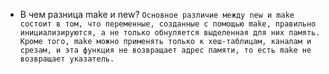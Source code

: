 * В чем разница make и new?
`Основное различие между new и make состоит в том, что переменные,
созданные с помощью make, правильно инициализируются, а не только
обнуляется выделенная для них память. Кроме того, make можно применять только к хеш-таблицам, каналам и срезам, и эта функция не
возвращает адрес памяти, то есть make не возвращает указатель.`
